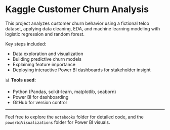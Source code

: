 # Kaggle Customer Churn Analysis

This project analyzes customer churn behavior using a fictional telco dataset, applying data cleaning, EDA, and machine learning modeling with logistic regression and random forest. 

Key steps included:
- Data exploration and visualization
- Building predictive churn models
- Explaining feature importance
- Deploying interactive Power BI dashboards for stakeholder insight

📊 **Tools used:**
- Python (Pandas, scikit-learn, matplotlib, seaborn)
- Power BI for dashboarding
- GitHub for version control

---

Feel free to explore the `notebooks` folder for detailed code, and the `powerbiVisualizations` folder for Power BI visuals.

